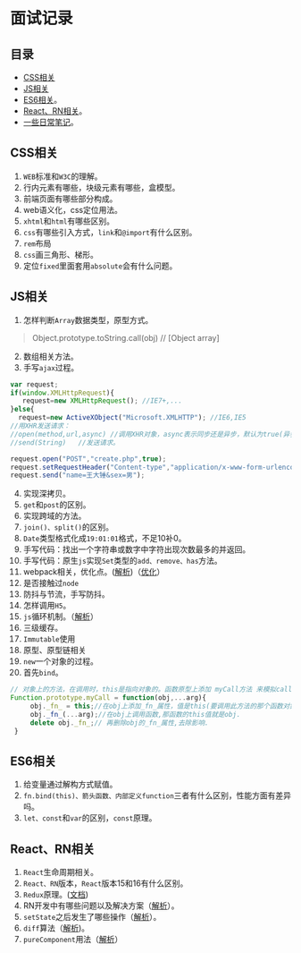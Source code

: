 # 面试记录

## 目录
- [CSS相关](#css)
- [JS相关](#js)
- [ES6相关](#es6)。
- [React、RN相关](#react)。
- [一些日常笔记](https://github.com/helloshuang/helloshuang/blob/master/note.js)。

## <span id="css">CSS相关</span>
1. `WEB`标准和`W3C`的理解。
2. 行内元素有哪些，块级元素有哪些，盒模型。
3. 前端页面有哪些部分构成。
4. web语义化，css定位用法。
5. `xhtml`和`html`有哪些区别。
6. `css`有哪些引入方式，`link`和`@import`有什么区别。
7. `rem`布局
8. `css`画三角形、梯形。
9. 定位`fixed`里面套用`absolute`会有什么问题。

## <span id="js">JS相关</span>
1. 怎样判断`Array`数据类型，原型方式。
>Object.prototype.toString.call(obj) // \[Object array\]
2. 数组相关方法。
3. 手写`ajax`过程。
```javascript
var request;
if(window.XMLHttpRequest){
   request=new XMLHttpRequest(); //IE7+,...
}else{
  request=new ActiveXObject("Microsoft.XMLHTTP"); //IE6,IE5
//用XHR发送请求：
//open(method,url,async) //调用XHR对象，async表示同步还是异步，默认为true(异步)；
//send(String)   //发送请求。

request.open("POST","create.php",true);
request.setRequestHeader("Content-type","application/x-www-form-urlencoded");  //必须写在open和send中间
request.send("name=王大锤&sex=男");
```
4. 实现深拷贝。
5. `get`和`post`的区别。
6. 实现跨域的方法。
7. `join()、split()`的区别。
8. `Date`类型格式化成`19:01:01`格式，不足10补0。
9. 手写代码：找出一个字符串或数字中字符出现次数最多的并返回。
10. 手写代码：原生`js`实现`Set`类型的`add、remove、has`方法。
11. webpack相关，优化点。([解析](https://segmentfault.com/a/1190000006178770#articleHeader4))（[优化](https://www.jianshu.com/p/3dfae39b68dd)）
12. 是否接触过`node`
13. 防抖与节流，手写防抖。
14. 怎样调用`H5`。
15. `js`循环机制。（[解析](https://www.cnblogs.com/yqx0605xi/p/9267827.html)）
16. 三级缓存。
17. `Immutable`使用
18. 原型、原型链相关
19. `new`一个对象的过程。
20. 首先`bind`。
```javascript
// 对象上的方法，在调用时，this是指向对象的。函数原型上添加 myCall方法 来模拟call
Function.prototype.myCall = function(obj,...arg){
     obj._fn_ = this;//在obj上添加_fn_属性，值是this(要调用此方法的那个函数对象)。
     obj._fn_(...arg);//在obj上调用函数,那函数的this值就是obj.
     delete obj._fn_;// 再删除obj的_fn_属性,去除影响.
 }
```

## <span id="js">ES6相关</span>
1. 给变量通过解构方式赋值。
2. `fn.bind(this)、箭头函数、内部定义function`三者有什么区别，性能方面有差异吗。
3. `let、const`和`var`的区别，`const`原理。

## <span id="react">React、RN相关</span>
1. `React`生命周期相关。
2. `React、RN`版本，`React`版本15和16有什么区别。
3. `Redux`原理。([文档](https://www.redux.org.cn/docs/basics/Actions.html))
4. RN开发中有哪些问题以及解决方案（[解析](https://www.jianshu.com/p/11f38925f5ad)）。
5. `setState`之后发生了哪些操作（[解析](https://www.codercto.com/a/46923.html)）。
6. `diff`算法（[解析](https://www.jianshu.com/p/fa4ca1fed4cf))。
7. `pureComponent`用法（[解析](https://www.jianshu.com/p/33cda0dc316a)）

